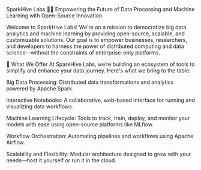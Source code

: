 SparkHive Labs 🐝✨
Empowering the Future of Data Processing and Machine Learning with Open-Source Innovation.

Welcome to SparkHive Labs! We're on a mission to democratize big data analytics and machine learning by providing open-source, scalable, and customizable solutions. Our goal is to empower businesses, researchers, and developers to harness the power of distributed computing and data science—without the constraints of enterprise-only platforms.

🚀 What We Offer
At SparkHive Labs, we’re building an ecosystem of tools to simplify and enhance your data journey. Here's what we bring to the table:

Big Data Processing: Distributed data transformations and analytics powered by Apache Spark.

Interactive Notebooks: A collaborative, web-based interface for running and visualizing data workflows.

Machine Learning Lifecycle: Tools to track, train, deploy, and monitor your models with ease using open-source platforms like MLflow.

Workflow Orchestration: Automating pipelines and workflows using Apache Airflow.

Scalability and Flexibility: Modular architecture designed to grow with your needs—host it yourself or run it in the cloud.
